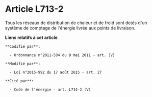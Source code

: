 # Article L713-2

Tous les réseaux de distribution de chaleur et de froid sont dotés d'un système de comptage de l'énergie livrée aux points de
livraison.

**Liens relatifs à cet article**

	**Codifié par**:

	  - Ordonnance n°2011-504 du 9 mai 2011 - art. (V)

	**Modifié par**:

	  - Loi n°2015-992 du 17 août 2015 - art. 27

	**Cité par**:

	  - Code de l'énergie - art. L714-2 (V)
